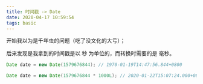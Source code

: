 ```yaml
---
title: 时间戳 -> Date
date: 2020-04-17 10:59:54
tags: basic
---
```








开始我以为是千年虫的问题（吃了没文化的大亏）；

后来发现是我拿到的时间戳是以 秒 为单位的，而转换时需要的是 毫秒。



```java
Date date = new Date(1579676844); // 1970-01-19T14:47:56.844+0800
```

```java
Date date = new Date(1579676844 * 1000L); // 2020-01-22T15:07:24.000+0800
```